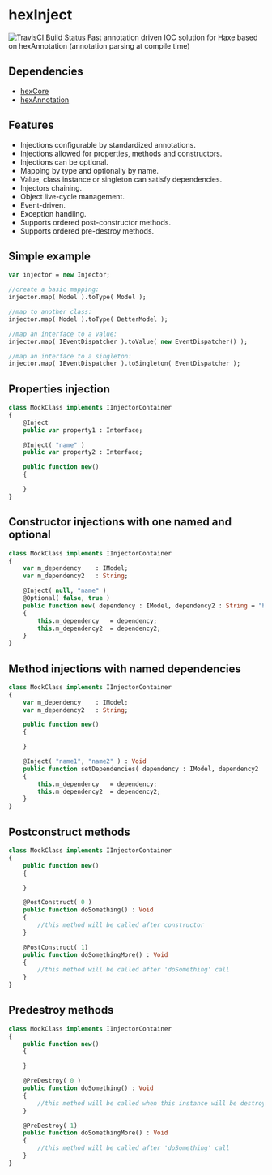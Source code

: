 # hexInject

[![TravisCI Build Status](https://travis-ci.org/DoclerLabs/hexInject.svg?branch=master)](https://travis-ci.org/DoclerLabs/hexInject)
Fast annotation driven IOC solution for Haxe based on hexAnnotation (annotation parsing at compile time)

## Dependencies

* [hexCore](https://github.com/DoclerLabs/hexCore)
* [hexAnnotation](https://github.com/DoclerLabs/hexAnnotation)


## Features

- Injections configurable by standardized annotations.
- Injections allowed for properties, methods and constructors.
- Injections can be optional.
- Mapping by type and optionally by name.
- Value, class instance or singleton can satisfy dependencies.
- Injectors chaining.
- Object live-cycle management.
- Event-driven.
- Exception handling.
- Supports ordered post-constructor methods.
- Supports ordered pre-destroy methods.


## Simple example
```haxe
var injector = new Injector;

//create a basic mapping:
injector.map( Model ).toType( Model );

//map to another class:
injector.map( Model ).toType( BetterModel );

//map an interface to a value:
injector.map( IEventDispatcher ).toValue( new EventDispatcher() );

//map an interface to a singleton:
injector.map( IEventDispatcher ).toSingleton( EventDispatcher );
```


## Properties injection
```haxe
class MockClass implements IInjectorContainer
{
	@Inject
	public var property1 : Interface;

	@Inject( "name" )
	public var property2 : Interface;

	public function new()
	{

	}
}
```


## Constructor injections with one named and optional
```haxe
class MockClass implements IInjectorContainer
{
	var m_dependency 	: IModel;
	var m_dependency2 	: String;

	@Inject( null, "name" )
	@Optional( false, true )
	public function new( dependency : IModel, dependency2 : String = "hello world" )
	{
		this.m_dependency 	= dependency;
		this.m_dependency2 	= dependency2;
	}
}
```


## Method injections with named dependencies
```haxe
class MockClass implements IInjectorContainer
{
	var m_dependency 	: IModel;
	var m_dependency2 	: String;

	public function new()
	{

	}

	@Inject( "name1", "name2" ) : Void
	public function setDependencies( dependency : IModel, dependency2 : String )
	{
		this.m_dependency 	= dependency;
		this.m_dependency2 	= dependency2;
	}
}
```


## Postconstruct methods
```haxe
class MockClass implements IInjectorContainer
{
	public function new()
	{

	}

	@PostConstruct( 0 )
	public function doSomething() : Void
	{
		//this method will be called after constructor
	}

	@PostConstruct( 1)
    public function doSomethingMore() : Void
    {
        //this method will be called after 'doSomething' call
    }
}
```


## Predestroy methods
```haxe
class MockClass implements IInjectorContainer
{
	public function new()
	{

	}

	@PreDestroy( 0 )
	public function doSomething() : Void
	{
		//this method will be called when this instance will be destroyed
	}

	@PreDestroy( 1)
    public function doSomethingMore() : Void
    {
        //this method will be called after 'doSomething' call
    }
}
```